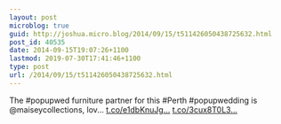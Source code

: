 ```yaml
---
layout: post
microblog: true
guid: http://joshua.micro.blog/2014/09/15/t511426050438725632.html
post_id: 40535
date: 2014-09-15T19:07:26+1100
lastmod: 2019-07-30T17:41:46+1100
type: post
url: /2014/09/15/t511426050438725632.html
---
```

The #popupwed furniture partner for this #Perth #popupwedding is @maiseycollections, lov... [t.co/e1dbKnuJg...](http://t.co/e1dbKnuJg9) [t.co/3cux8T0L3...](http://t.co/3cux8T0L3p)
